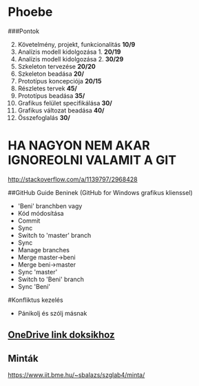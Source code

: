 # Phoebe

###Pontok

2. Követelmény, projekt, funkcionalitás **10/9**
3. Analízis modell kidolgozása 1. **20/19**
4. Analízis modell kidolgozása 2. **30/29**
5. Szkeleton tervezése **20/20**
6. Szkeleton beadása **20/**
7. Prototípus koncepciója **20/15**
8. Részletes tervek **45/**
10. Prototípus beadása **35/**
11. Grafikus felület specifikálása **30/**
13. Grafikus változat beadása **40/**
14. Összefoglalás **30/**

# HA NAGYON NEM AKAR IGNOREOLNI VALAMIT A GIT
http://stackoverflow.com/a/1139797/2968428

##GitHub Guide Beninek (GitHub for Windows grafikus klienssel)
- 'Beni' branchben vagy
- Kód módosítása
- Commit
- Sync
- Switch to 'master' branch
- Sync
- Manage branches
- Merge master->beni
- Merge beni->master
- Sync 'master'
- Switch to 'Beni' branch
- Sync 'Beni'

#Konfliktus kezelés
- Pánikolj és szólj másnak

## [OneDrive link doksikhoz](https://onedrive.live.com/redir?resid=EF71F872C978A567!2109&authkey=!AL9CBTRLwgK0Rlo&ithint=folder%2cdocx)
## Minták
https://www.iit.bme.hu/~sbalazs/szglab4/minta/
